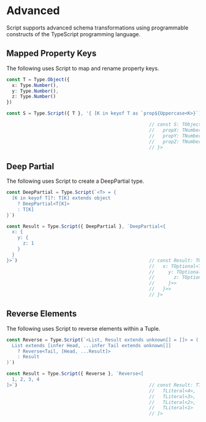 # Advanced

Script supports advanced schema transformations using programmable constructs of the TypeScript programming language.

## Mapped Property Keys

The following uses Script to map and rename property keys.

```typescript
const T = Type.Object({
  x: Type.Number(),
  y: Type.Number(),
  z: Type.Number()
})

const S = Type.Script({ T }, '{ [K in keyof T as `prop${Uppercase<K>}`]: T[K] }'})

                                                    // const S: TObject<{
                                                    //   propX: TNumber;
                                                    //   propY: TNumber;
                                                    //   propZ: TNumber;
                                                    // }>
```

## Deep Partial

The following uses Script to create a DeepPartial type.

```typescript
const DeepPartial = Type.Script(`<T> = {
  [K in keyof T]?: T[K] extends object
    ? DeepPartial<T[K]>
    : T[K]
}`)

const Result = Type.Script({ DeepPartial }, `DeepPartial<{
  x: {
    y: { 
      z: 1
    }
  }
}>`)                                                // const Result: TObject<{
                                                    //   x: TOptional<TObject<{
                                                    //     y: TOptional<TObject<{
                                                    //       z: TOptional<TLiteral<1>>
                                                    //     }>>
                                                    //   }>>
                                                    // }>
```

## Reverse Elements

The following uses Script to reverse elements within a Tuple.

```typescript
const Reverse = Type.Script(`<List, Result extends unknown[] = []> = (
  List extends [infer Head, ...infer Tail extends unknown[]]
    ? Reverse<Tail, [Head, ...Result]>
    : Result
)`)

const Result = Type.Script({ Reverse }, `Reverse<[
  1, 2, 3, 4
]>`)                                                // const Result: TTuple<[
                                                    //   TLiteral<4>,
                                                    //   TLiteral<3>,
                                                    //   TLiteral<2>, 
                                                    //   TLiteral<1>
                                                    // ]>
```